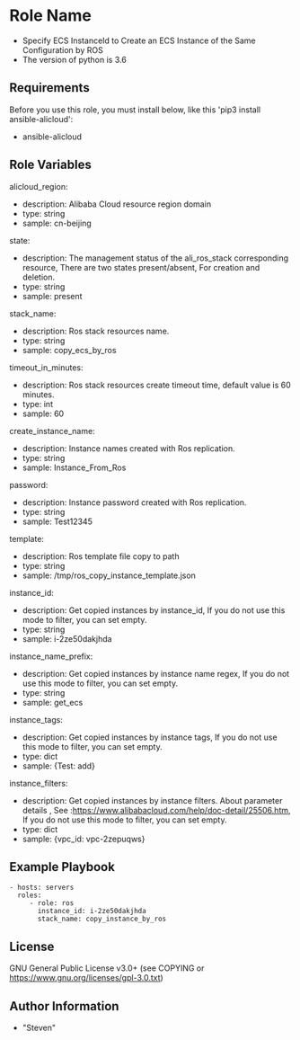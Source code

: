 Role Name
=========

- Specify ECS InstanceId to Create an ECS Instance of the Same Configuration by ROS
- The version of python is 3.6

Requirements
------------

Before you use this role, you must install below, like this 'pip3 install ansible-alicloud':
- ansible-alicloud

Role Variables
--------------
alicloud_region:
- description: Alibaba Cloud resource region domain
- type: string
- sample: cn-beijing

state:
- description: The management status of the ali_ros_stack corresponding resource, There are two states present/absent, For creation and deletion.
- type: string
- sample: present

stack_name:
- description: Ros stack resources name.
- type: string
- sample: copy_ecs_by_ros

timeout_in_minutes:
- description: Ros stack resources create timeout time, default value is 60 minutes.
- type: int
- sample: 60

create_instance_name:
- description: Instance names created with Ros replication.
- type: string
- sample: Instance_From_Ros

password:
- description: Instance password created with Ros replication.
- type: string
- sample: Test12345

template:
- description: Ros template file copy to path
- type: string
- sample: /tmp/ros_copy_instance_template.json

instance_id:
- description: Get copied instances by instance_id, If you do not use this mode to filter, you can set empty.
- type: string
- sample: i-2ze50dakjhda

instance_name_prefix:
- description: Get copied instances by instance name regex, If you do not use this mode to filter, you can set empty.
- type: string
- sample: get_ecs

instance_tags:
- description: Get copied instances by instance tags, If you do not use this mode to filter, you can set empty.
- type: dict
- sample: {Test: add}

instance_filters:
- description: Get copied instances by instance filters. About parameter details , See :https://www.alibabacloud.com/help/doc-detail/25506.htm, If you do not use this mode to filter, you can set empty.
- type: dict
- sample: {vpc_id: vpc-2zepuqws}

Example Playbook
----------------

    - hosts: servers
      roles:
         - role: ros
           instance_id: i-2ze50dakjhda
           stack_name: copy_instance_by_ros
           
License
-------

GNU General Public License v3.0+ (see COPYING or https://www.gnu.org/licenses/gpl-3.0.txt)

Author Information
------------------
- "Steven"